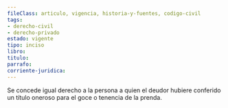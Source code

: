 ```yaml
---
fileClass: articulo, vigencia, historia-y-fuentes, codigo-civil
tags:
- derecho-civil
- derecho-privado
estado: vigente
tipo: inciso
libro:
titulo:
parrafo:
corriente-juridica:
---
```

Se concede igual derecho a la persona a quien el deudor hubiere conferido un título oneroso para el goce o tenencia de la prenda.